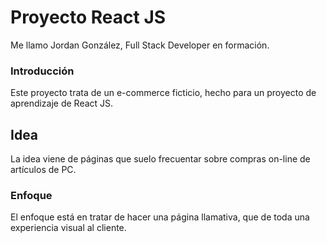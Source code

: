 # Proyecto React JS

Me llamo Jordan González, Full Stack Developer en formación.

### Introducción

Este proyecto trata de un e-commerce ficticio, hecho para un proyecto de aprendizaje de React JS.

## Idea

La idea viene de páginas que suelo frecuentar sobre compras on-line de artículos de PC.

### Enfoque

El enfoque está en tratar de hacer una página llamativa, que de toda una experiencia visual al cliente.

